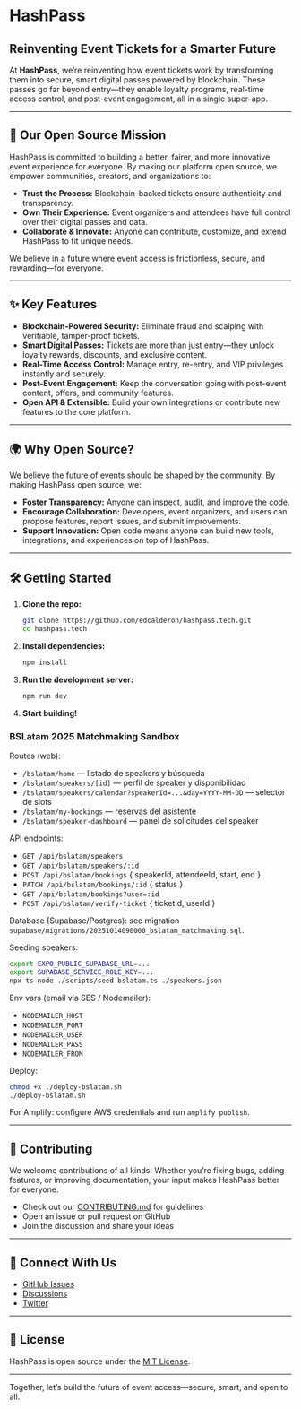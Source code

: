 # HashPass

## Reinventing Event Tickets for a Smarter Future

At **HashPass**, we’re reinventing how event tickets work by transforming them into secure, smart digital passes powered by blockchain. These passes go far beyond entry—they enable loyalty programs, real-time access control, and post-event engagement, all in a single super-app.

---

## 🚀 Our Open Source Mission

HashPass is committed to building a better, fairer, and more innovative event experience for everyone. By making our platform open source, we empower communities, creators, and organizations to:

- **Trust the Process:** Blockchain-backed tickets ensure authenticity and transparency.
- **Own Their Experience:** Event organizers and attendees have full control over their digital passes and data.
- **Collaborate & Innovate:** Anyone can contribute, customize, and extend HashPass to fit unique needs.

We believe in a future where event access is frictionless, secure, and rewarding—for everyone.

---

## ✨ Key Features

- **Blockchain-Powered Security:** Eliminate fraud and scalping with verifiable, tamper-proof tickets.
- **Smart Digital Passes:** Tickets are more than just entry—they unlock loyalty rewards, discounts, and exclusive content.
- **Real-Time Access Control:** Manage entry, re-entry, and VIP privileges instantly and securely.
- **Post-Event Engagement:** Keep the conversation going with post-event content, offers, and community features.
- **Open API & Extensible:** Build your own integrations or contribute new features to the core platform.

---

## 🌍 Why Open Source?

We believe the future of events should be shaped by the community. By making HashPass open source, we:

- **Foster Transparency:** Anyone can inspect, audit, and improve the code.
- **Encourage Collaboration:** Developers, event organizers, and users can propose features, report issues, and submit improvements.
- **Support Innovation:** Open code means anyone can build new tools, integrations, and experiences on top of HashPass.

---

## 🛠️ Getting Started

1. **Clone the repo:**
   ```bash
   git clone https://github.com/edcalderon/hashpass.tech.git
   cd hashpass.tech
   ```
2. **Install dependencies:**
   ```bash
   npm install
   ```
3. **Run the development server:**
   ```bash
   npm run dev
   ```
4. **Start building!**

### BSLatam 2025 Matchmaking Sandbox

Routes (web):
- `/bslatam/home` — listado de speakers y búsqueda
- `/bslatam/speakers/[id]` — perfil de speaker y disponibilidad
- `/bslatam/speakers/calendar?speakerId=...&day=YYYY-MM-DD` — selector de slots
- `/bslatam/my-bookings` — reservas del asistente
- `/bslatam/speaker-dashboard` — panel de solicitudes del speaker

API endpoints:
- `GET /api/bslatam/speakers`
- `GET /api/bslatam/speakers/:id`
- `POST /api/bslatam/bookings` { speakerId, attendeeId, start, end }
- `PATCH /api/bslatam/bookings/:id` { status }
- `GET /api/bslatam/bookings?user=:id`
- `POST /api/bslatam/verify-ticket` { ticketId, userId }

Database (Supabase/Postgres): see migration `supabase/migrations/20251014090000_bslatam_matchmaking.sql`.

Seeding speakers:
```bash
export EXPO_PUBLIC_SUPABASE_URL=...
export SUPABASE_SERVICE_ROLE_KEY=...
npx ts-node ./scripts/seed-bslatam.ts ./speakers.json
```

Env vars (email via SES / Nodemailer):
- `NODEMAILER_HOST`
- `NODEMAILER_PORT`
- `NODEMAILER_USER`
- `NODEMAILER_PASS`
- `NODEMAILER_FROM`

Deploy:
```bash
chmod +x ./deploy-bslatam.sh
./deploy-bslatam.sh
```
For Amplify: configure AWS credentials and run `amplify publish`.

---

## 🤝 Contributing

We welcome contributions of all kinds! Whether you’re fixing bugs, adding features, or improving documentation, your input makes HashPass better for everyone.

- Check out our [CONTRIBUTING.md](CONTRIBUTING.md) for guidelines
- Open an issue or pull request on GitHub
- Join the discussion and share your ideas

---

## 📣 Connect With Us

- [GitHub Issues](https://github.com/edcalderon/hashpass.tech/issues)
- [Discussions](https://github.com/edcalderon/hashpass.tech/discussions)
- [Twitter](https://twitter.com/hashpass.tech)

---

## 📄 License

HashPass is open source under the [MIT License](LICENSE).

---

Together, let’s build the future of event access—secure, smart, and open to all.
